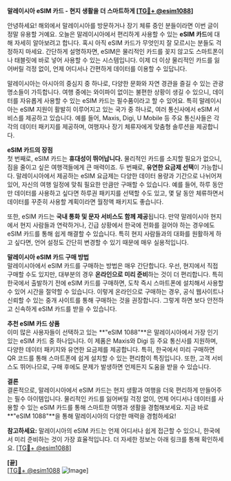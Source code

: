 **말레이시아 eSIM 카드 - 현지 생활을 더 스마트하게 [[TG💪+ @esim1088](https://t.me/s/esim1088)]**

안녕하세요! 해외에서 말레이시아를 방문하거나 장기 체류 중인 분들이라면 이번 글이 정말 유용할 거예요. 오늘은 말레이시아에서 편리하게 사용할 수 있는 **eSIM 카드**에 대해 자세히 알아보려고 합니다. 혹시 아직 eSIM 카드가 무엇인지 잘 모르시는 분들도 걱정하지 마세요. 간단하게 설명하자면, eSIM은 물리적인 카드를 꽂지 않고도 스마트폰이나 태블릿에 바로 넣어 사용할 수 있는 시스템입니다. 이제 더 이상 물리적인 카드를 잃어버릴 걱정 없이, 언제 어디서나 간편하게 데이터를 이용할 수 있답니다.

말레이시아는 아시아의 중심지 중 하나로, 다양한 문화와 자연 경관을 즐길 수 있는 관광 명소들이 가득합니다. 여행 중에는 와이파이 없이는 불편한 상황이 생길 수 있으니, 데이터를 자유롭게 사용할 수 있는 eSIM 카드는 필수품이라고 할 수 있어요. 특히 말레이시아는 eSIM 지원이 활발히 이루어지고 있는 국가 중 하나로, 여러 통신사에서 eSIM 서비스를 제공하고 있습니다. 예를 들어, Maxis, Digi, U Mobile 등 주요 통신사들은 각각의 데이터 패키지를 제공하며, 여행자나 장기 체류자에게 맞춤형 솔루션을 제공합니다.

**eSIM 카드의 장점**  
첫 번째로, eSIM 카드는 **휴대성이 뛰어납니다.** 물리적인 카드를 소지할 필요가 없으니, 짐을 줄이고 싶은 여행객들에게 큰 매력이죠. 두 번째로, **유연한 요금제 선택**이 가능합니다. 말레이시아에서 제공하는 eSIM 요금제는 다양한 데이터 용량과 기간으로 나뉘어져 있어, 자신의 여행 일정에 맞춰 필요한 만큼만 구매할 수 있습니다. 예를 들어, 하루 동안만 데이터를 사용하고 싶다면 하루권 패키지를 선택할 수도 있고, 몇 달 동안 체류하면서 데이터를 꾸준히 사용할 계획이라면 월정액 패키지도 좋습니다.

또한, eSIM 카드는 **국내 통화 및 문자 서비스도 함께 제공**됩니다. 만약 말레이시아 현지에서 현지 사람들과 연락하거나, 긴급 상황에서 한국에 전화를 걸어야 하는 경우에도 eSIM 카드를 통해 쉽게 해결할 수 있습니다. 특히 현지 사람들과의 대화를 원활하게 하고 싶다면, 언어 설정도 간단히 변경할 수 있기 때문에 매우 실용적입니다.

**말레이시아 eSIM 카드 구매 방법**  
말레이시아에서 eSIM 카드를 구매하는 방법은 매우 간단합니다. 우선, 현지에서 직접 구매할 수도 있지만, 대부분의 경우 **온라인으로 미리 준비**하는 것이 더 편리합니다. 특히 한국에서 출발하기 전에 eSIM 카드를 구매하면, 도착 즉시 스마트폰에 설치해서 사용할 수 있어 시간을 절약할 수 있습니다. 이렇게 온라인으로 구매하는 경우, 공식 웹사이트나 신뢰할 수 있는 중개 사이트를 통해 구매하는 것을 권장합니다. 그렇게 하면 보다 안전하고 신속하게 eSIM 카드를 받을 수 있습니다.

**추천 eSIM 카드 상품**  
이미 많은 사용자들이 선택하고 있는 **"eSIM 1088"**은 말레이시아에서 가장 인기 있는 eSIM 카드 중 하나입니다. 이 제품은 Maxis와 Digi 등 주요 통신사를 지원하며, 다양한 데이터 패키지와 유연한 요금제를 제공합니다. 특히, 한국에서 미리 구매하면 QR 코드를 통해 스마트폰에 쉽게 설치할 수 있는 편리함이 특징입니다. 또한, 고객 서비스도 뛰어나므로, 구매 후에도 문제가 발생하면 언제든지 도움을 받을 수 있습니다.

**결론**  
결론적으로, 말레이시아에서 eSIM 카드는 현지 생활과 여행을 더욱 편리하게 만들어주는 필수 아이템입니다. 물리적인 카드를 잃어버릴 걱정 없이, 언제 어디서나 데이터를 사용할 수 있는 eSIM 카드를 통해 스마트한 여행과 생활을 경험해보세요. 지금 바로 **"eSIM 1088"**을 통해 말레이시아의 다양한 매력을 경험하세요! 

**참고하세요:** 말레이시아의 eSIM 카드는 언제 어디서나 쉽게 접근할 수 있으니, 한국에서 미리 준비하는 것이 가장 효율적입니다. 더 자세한 정보는 아래 링크를 통해 확인하세요. [[TG💪+ @esim1088](https://t.me/s/esim1088)]  

**[끝]**  
[[TG💪+ @esim1088](https://t.me/s/esim1088) ![Image](https://i.postimg.cc/Y0z9fWf4/image.png)]